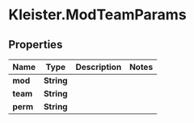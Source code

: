 # Kleister.ModTeamParams

## Properties

Name | Type | Description | Notes
------------ | ------------- | ------------- | -------------
**mod** | **String** |  | 
**team** | **String** |  | 
**perm** | **String** |  | 


